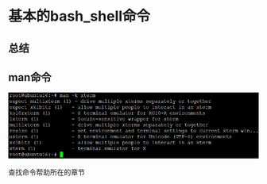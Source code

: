# 基本的bash_shell命令

## 总结

## man命令


![1529673820170.png](image/1529673820170.png)

查找命令帮助所在的章节









##
